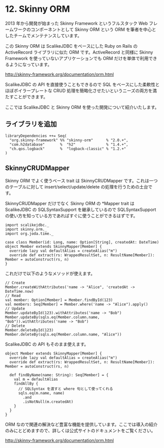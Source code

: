 # 12. Skinny ORM

2013 年から開発が始まった Skinny Framework というフルスタック Web フレームワークのコンポーネントとして Skinny ORM という ORM を筆者を中心としたチームでメンテナンスしています。

この Skinny ORM は ScalikeJDBC をベースにした Ruby on Rails の ActiveRecord ライブラリに似た ORM です。ActiveRecord と同様に Skinny Framework を使っていないアプリケーションでも ORM だけを単体で利用できるようになっています。

http://skinny-framework.org/documentation/orm.html

ScalikeJDBC の API を直接使うこともできるので SQL をベースにした柔軟性とほぼボイラープレートな CRUD 処理を簡略化させたいというニーズの両方を満たすことができます。

ここでは ScalikeJDBC と Skinny ORM を使った開発について紹介いたします。

## ライブラリを追加

    libraryDependencies ++= Seq(
      "org.skinny-framework" %% "skinny-orm"      % "2.0.+",
      "com.h2database"       %  "h2"              % "1.4.+",
      "ch.qos.logback"       %  "logback-classic" % "1.2.+"
    )

## SkinnyCRUDMapper

Skinny ORM でよく使うベース trait は SkinnyCRUDMapper です。これは一つのテーブルに対して insert/select/update/delete の処理を行うための土台です。

SkinnyCRUDMapper だけでなく Skinny ORM の *Mapper trait は ScalikeJDBC の SQLSyntaxSupport を継承しているので SQLSyntaxSupport の使い方を知っている方であればすぐに使うことができるはずです。

    import scalikejdbc._
    import skinny.orm._
    import org.joda.time._

    case class Member(id: Long, name: Option[String], createdAt: DateTime)
    object Member extends SkinnyMapper[Member] {
      override lazy val defaultAlias = createAlias("m")
      override def extract(rs: WrappedResultSet, n: ResultName[Member]): Member = autoConstruct(rs, n)
    }

これだけで以下のようなメソッドが使えます。

    // Create
    Member.createWithAttributes('name -> "Alice", 'createdAt -> DateTime.now)
    // Read
    val member: Option[Member] = Member.findById(123)
    val members: Seq[Member] = Member.where('name -> "Alice").apply()
    // Update
    Member.updateById(123).withAttributes('name -> "Bob")
    Member.updateBy(sqls.eq(Member.column.name, "Bob")).withAttributes('name -> "Bob")
    // Delete
    Member.deleteById(123)
    Member.deleteBy(sqls.eq(Member.column.name, "Alice"))

ScalikeJDBC の API もそのまま使えます。

    object Member extends SkinnyMapper[Member] {
      override lazy val defaultAlias = createAlias("m")
      override def extract(rs: WrappedResultSet, n: ResultName[Member]): Member = autoConstruct(rs, n)

      def findByName(name: String): Seq[Member] = {
        val m = defaultAlias
        findAllBy {
          // SQLSyntax を渡すと where 句として使ってくれる
          sqls.eq(m.name, name)
            .and
            .isNotNull(m.createdAt)
        }
      }
    }

ORM なので関連の解決など豊富な機能を提供しています。ここでは導入の紹介のみにとどめますので、詳しくは公式サイトのドキュメントをご覧ください。

http://skinny-framework.org/documentation/orm.html
